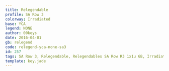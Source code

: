 ```yaml
---
title: Relegendable
profile: SA Row 3
colorway: Irradiated
base: YCA
legend: NONE
author: 00keys
date: 2016-04-01
gb: relegend
code: relegend-yca-none-sa3
id: 257
tags: SA Row 3, Relegendable, Relegendables SA Row R3 1x1u GB, Irradiated
template: key.jade
---
```




